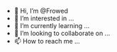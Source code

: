 - 👋 Hi, I’m @Frowed
- 👀 I’m interested in ...
- 🌱 I’m currently learning ...
- 💞️ I’m looking to collaborate on ...
- 📫 How to reach me ...

<!---
Frowed/Frowed is a ✨ special ✨ repository because its `README.md` (this file) appears on your GitHub profile.
You can click the Preview link to take a look at your changes.
--->
